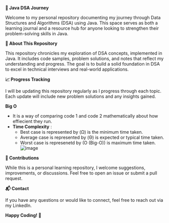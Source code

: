 **📘 Java DSA Journey**

Welcome to my personal repository documenting my journey through Data Structures and Algorithms (DSA) using Java. This space serves as both a learning journal and a resource hub for anyone looking to strengthen their problem-solving skills in Java.

**🚀 About This Repository**

This repository chronicles my exploration of DSA concepts, implemented in Java. It includes code samples, problem solutions, and notes that reflect my understanding and progress. The goal is to build a solid foundation in DSA to excel in technical interviews and real-world applications.

**📈 Progress Tracking**

I will be updating this repository regularly as I progress through each topic. Each update will include new problem solutions and any insights gained.

**Big O**
* It is a way of comparing code 1 and code 2 mathematically about how effiecient they run.
* **Time Complexity** :
  * Best case is represented by (Ω) is the minimum time taken.
  * Average case is represented by (Θ) is expected or typical time taken.
  * Worst case is represenetd by (O (Big-O)) is maximum time taken.
  ![image](https://github.com/user-attachments/assets/c3d83bd2-7fb5-4591-9f99-730f1cfd9469)


**🤝 Contributions**

While this is a personal learning repository, I welcome suggestions, improvements, or discussions. Feel free to open an issue or submit a pull request.

**📬 Contact**

If you have any questions or would like to connect, feel free to reach out via my LinkedIn.

**Happy Coding! 🚀**
